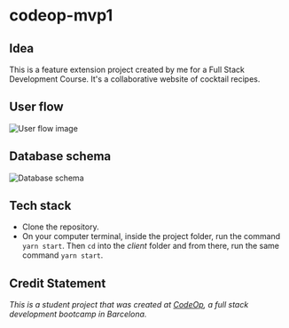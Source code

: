 # codeop-mvp1

## Idea
This is a feature extension project created by me for a Full Stack Development Course. It's a collaborative website of cocktail recipes.

## User flow
![User flow image](https://iili.io/HGlEKRp.png)

## Database schema
![Database schema](/Images/Database%20schema.png/)

## Tech stack

* Clone the repository.
* On your computer terminal, inside the project folder, run the command `yarn start`. Then `cd` into the *client* folder and from there, run the same command `yarn start`.

## Credit Statement
_This is a student project that was created at [CodeOp](http://codeop.tech), a full stack development bootcamp in Barcelona._
